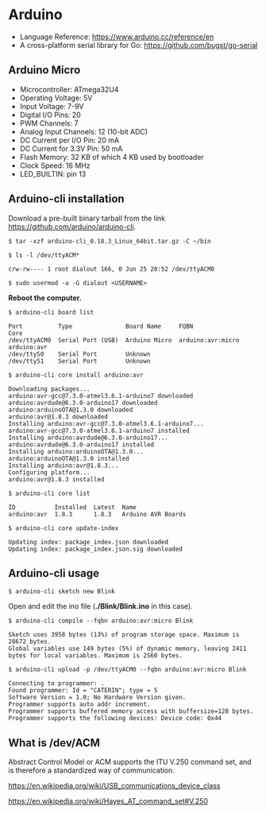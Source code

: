 # Arduino

* Language Reference: https://www.arduino.cc/reference/en
* A cross-platform serial library for Go: https://github.com/bugst/go-serial

## Arduino Micro

* Microcontroller: ATmega32U4
* Operating Voltage: 5V
* Input Voltage: 7-9V
* Digital I/O Pins: 20
* PWM Channels: 7
* Analog Input Channels: 12 (10-bit ADC)
* DC Current per I/O Pin: 20 mA
* DC Current for 3.3V Pin: 50 mA
* Flash Memory: 32 KB of which 4 KB used by bootloader
* Clock Speed: 16 MHz
* LED_BUILTIN: pin 13

## Arduino-cli installation

Download a pre-built binary tarball from the link https://github.com/arduino/arduino-cli.

```console
$ tar -xzf arduino-cli_0.18.3_Linux_64bit.tar.gz -C ~/bin

$ ls -l /dev/ttyACM*

crw-rw---- 1 root dialout 166, 0 Jun 25 20:52 /dev/ttyACM0

$ sudo usermod -a -G dialout <USERNAME>
```

__Reboot the computer.__

```console
$ arduino-cli board list

Port          Type               Board Name     FQBN               Core
/dev/ttyACM0  Serial Port (USB)  Arduino Micro  arduino:avr:micro  arduino:avr
/dev/ttyS0    Serial Port        Unknown
/dev/ttyS1    Serial Port        Unknown
```

```console
$ arduino-cli core install arduino:avr

Downloading packages...
arduino:avr-gcc@7.3.0-atmel3.6.1-arduino7 downloaded
arduino:avrdude@6.3.0-arduino17 downloaded
arduino:arduinoOTA@1.3.0 downloaded
arduino:avr@1.8.3 downloaded
Installing arduino:avr-gcc@7.3.0-atmel3.6.1-arduino7...
arduino:avr-gcc@7.3.0-atmel3.6.1-arduino7 installed
Installing arduino:avrdude@6.3.0-arduino17...
arduino:avrdude@6.3.0-arduino17 installed
Installing arduino:arduinoOTA@1.3.0...
arduino:arduinoOTA@1.3.0 installed
Installing arduino:avr@1.8.3...
Configuring platform...
arduino:avr@1.8.3 installed
```

```console
$ arduino-cli core list

ID           Installed  Latest  Name
arduino:avr  1.8.3      1.8.3   Arduino AVR Boards

$ arduino-cli core update-index

Updating index: package_index.json downloaded
Updating index: package_index.json.sig downloaded
```

## Arduino-cli usage

```console
$ arduino-cli sketch new Blink
```

Open and edit the ino file (__./Blink/Blink.ino__ in this case).

```console
$ arduino-cli compile --fqbn arduino:avr:micro Blink

Sketch uses 3958 bytes (13%) of program storage space. Maximum is 28672 bytes.
Global variables use 149 bytes (5%) of dynamic memory, leaving 2411 bytes for local variables. Maximum is 2560 bytes.

$ arduino-cli upload -p /dev/ttyACM0 --fqbn arduino:avr:micro Blink

Connecting to programmer: .
Found programmer: Id = "CATERIN"; type = S
Software Version = 1.0; No Hardware Version given.
Programmer supports auto addr increment.
Programmer supports buffered memory access with buffersize=128 bytes.
Programmer supports the following devices: Device code: 0x44
```

## What is /dev/ACM

Abstract Control Model or ACM supports the ITU V.250 command set, and is therefore a standardized way of communication.

https://en.wikipedia.org/wiki/USB_communications_device_class

https://en.wikipedia.org/wiki/Hayes_AT_command_set#V.250

